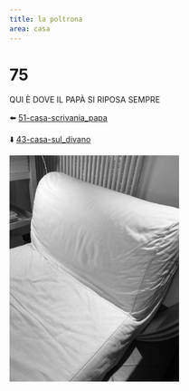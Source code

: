 ```yaml
---
title: la poltrona
area: casa
---
```

# 75
QUI È DOVE IL PAPÀ SI RIPOSA SEMPRE

⬅️ [51-casa-scrivania_papa](51-casa-scrivania_papa.md)

⬇️ [43-casa-sul_divano](43-casa-sul_divano.md)

![foto_55](../_assets/preview/foto_55.jpg)